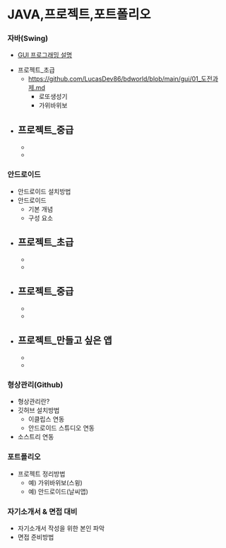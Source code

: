 # JAVA,프로젝트,포트폴리오

### 자바(Swing)
- [GUI 프로그래밍 설명](https://github.com/LucasDev86/bdworld/blob/main/gui/gui.md)
* 프로젝트_초급
  - https://github.com/LucasDev86/bdworld/blob/main/gui/01_도전과제.md
    - 로또생성기
    - 가위바위보
* 프로젝트_중급
  - 
    - 
    - 

### 안드로이드
* 안드로이드 설치방법
* 안드로이드
  - 기본 개념
  - 구성 요소
* 프로젝트_초급
  - 
    - 
    - 
* 프로젝트_중급
  - 
    - 
    - 
* 프로젝트_만들고 싶은 앱
  - 
    - 
    - 
### 형상관리(Github)
* 형상관리란?
* 깃허브 설치방법
  - 이클립스 연동
  - 안드로이드 스튜디오 연동
* 소스트리 연동

### 포트폴리오
* 프로젝트 정리방법
  - 예) 가위바위보(스윙)
  - 예) 안드로이드(날씨앱)
  
### 자기소개서 & 면접 대비
* 자기소개서 작성을 위한 본인 파악
* 면접 준비방법



